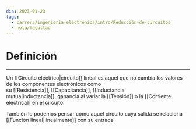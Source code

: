 ```yaml
---
dia: 2023-01-23
tags:
  - carrera/ingeniería-electrónica/intro/Reducción-de-circuitos
  - nota/facultad
---
```

# Definición
---
Un [[Circuito eléctrico|circuito]] lineal es aquel que no cambia los valores de los componentes electrónicos como su [[Resistencia]], [[Capacitancia]], [[Inductancia mutua|inductancia]], ganancia al variar la [[Tensión]] o la [[Corriente eléctrica]] en el circuito.

También lo podemos pensar como aquel circuito cuya salida se relaciona [[Función lineal|linealmente]] con su entrada